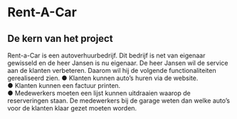 # Rent-A-Car
## De kern van het project 
Rent-a-Car is een autoverhuurbedrijf. Dit bedrijf is net van eigenaar gewisseld en de heer Jansen is nu eigenaar. De heer Jansen wil de service aan de klanten verbeteren. Daarom wil hij de volgende functionaliteiten gerealiseerd zien. 
● Klanten kunnen auto’s huren via de website.<br> 
● Klanten kunnen een factuur printen.<br> 
● Medewerkers moeten een lijst kunnen uitdraaien waarop de reserveringen staan. De medewerkers bij de garage weten dan welke auto’s voor de klanten klaar gezet moeten worden. 
